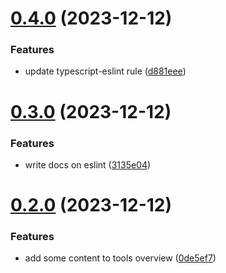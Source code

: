 # [0.4.0](https://github.com/VideoHexSoftware/devronomicon-tools/compare/v0.3.0...v0.4.0) (2023-12-12)


### Features

* update typescript-eslint rule ([d881eee](https://github.com/VideoHexSoftware/devronomicon-tools/commit/d881eee585474134bb00276bfe185e15bccdbaa8))

# [0.3.0](https://github.com/VideoHexSoftware/devronomicon-tools/compare/v0.2.0...v0.3.0) (2023-12-12)


### Features

* write docs on eslint ([3135e04](https://github.com/VideoHexSoftware/devronomicon-tools/commit/3135e0444d8d064868e7c6a246caba13205bb857))

# [0.2.0](https://github.com/VideoHexSoftware/devronomicon-tools/compare/v0.1.0...v0.2.0) (2023-12-12)


### Features

* add some content to tools overview ([0de5ef7](https://github.com/VideoHexSoftware/devronomicon-tools/commit/0de5ef7ea5f3dcf7b57e9c6f49a7eda5df0d887c))
